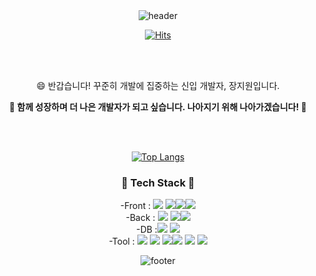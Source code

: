 
<div align="center">
  <img src="https://capsule-render.vercel.app/api?type=wave&color=A9D0F5&height=200&section=header&text=Welcome%20to%20My%20Github&fontColor=FA5882&fontSize=40" alt="header">
  
  <a href="https://hits.seeyoufarm.com"><img src="https://hits.seeyoufarm.com/api/count/incr/badge.svg?url=https%3A%2F%2Fgithub.com%2Fgjbae1212%2Fhit-counter](https://hits.seeyoufarm.com/api/count/incr/badge.svg?url=https%3A%2F%2Fgithub.com%2Fbbooom2%2Fhit-counter)&count_bg=%23F9C8E1&title_bg=%23A9D0F5&icon=&icon_color=D0FCB6&title=hits&edge_flat=false" alt="Hits"></a>

<br/><br/>

<p> 😄 반갑습니다! 꾸준히 개발에 집중하는 신입 개발자, 장지원입니다.</p>
<strong>🌷 함께 성장하며 더 나은 개발자가 되고 싶습니다. 나아지기 위해 나아가겠습니다! 🌷</strong>

<br/><br/>
 

<a href="https://github.com/anuraghazra/github-readme-stats"><img src="https://github-readme-stats.vercel.app/api/top-langs/?username=bbooom2&layout=compact" alt="Top Langs"></a>
 
### 🌳 Tech Stack 🌳
-Front :  <img src="https://img.shields.io/badge/JavaScript-F7DF1E?style=flat&logo=JavaScript&logoColor=white" /> <img src="https://img.shields.io/badge/JQuery-0769AD?style=flat&logo=JQuery&logoColor=white" /><img src="https://img.shields.io/badge/HTML5-E34F26?style=flat&logo=HTML5&logoColor=white" /><img src="https://img.shields.io/badge/CSS3-1572B6?style=flat&logo=CSS3&logoColor=white" /><br>
-Back : <img src="https://img.shields.io/badge/Java-007396?style=flat&logo=Java&logoColor=white" /> <img src="https://img.shields.io/badge/Spring-6DB33F?style=flat&logo=Spring&logoColor=white" /><img src="https://img.shields.io/badge/JSON-000000?style=flat-square&logo=JSON&logoColor=white"/><br>
-DB :<img src="https://img.shields.io/badge/Oracle-F80000?style=flat&logo=Oracle&logoColor=white" /> <img src="https://img.shields.io/badge/MySQL-4479A1?style=flat&logo=MySQL&logoColor=white" /> <br>
-Tool :  <img src="https://img.shields.io/badge/VisualStudioCode-007ACC?style=flat-square&logo=VisualStudioCode&logoColor=white"/> <img src="https://img.shields.io/badge/Figma-F24E1E?style=flat&logo=Figma&logoColor=white" /> <img src="https://img.shields.io/badge/Bootstrap-7952B3?style=flat&logo=Bootstrap&logoColor=white" /><img src="https://img.shields.io/badge/Eclipse IDE-2C2255?style=flat-square&logo=Eclipse IDE&logoColor=white"/>  <img src="https://img.shields.io/badge/GitHub-181717?style=flat-square&logo=GitHub&logoColor=white"/>
  <img src="https://img.shields.io/badge/Postman-FF6C37?style=flat-square&logo=Postman&logoColor=white"/>

  <img src="https://capsule-render.vercel.app/api?type=waving&color=A9D0F5&height=200&section=footer" alt="footer">
</div>


